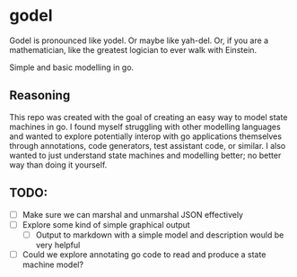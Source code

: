 # godel
Godel is pronounced like yodel. Or maybe like yah-del. Or, if you are a mathematician, like the greatest logician to 
ever walk with Einstein.

Simple and basic modelling in go. 

## Reasoning
This repo was created with the goal of creating an easy way to model state machines in go. I found myself struggling
with other modelling languages and wanted to explore potentially interop with go applications themselves through annotations,
code generators, test assistant code, or similar. I also wanted to just understand state machines and modelling better; no better way
than doing it yourself. 


## TODO: 
- [ ] Make sure we can marshal and unmarshal JSON effectively
- [ ] Explore some kind of simple graphical output
  - [ ] Output to markdown with a simple model and description would be very helpful
- [ ] Could we explore annotating go code to read and produce a state machine model?